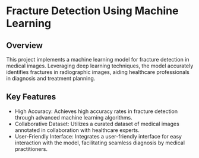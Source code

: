 # Fracture Detection Using Machine Learning

## Overview

This project implements a machine learning model for fracture detection in medical images. Leveraging deep learning techniques, the model accurately identifies fractures in radiographic images, aiding healthcare professionals in diagnosis and treatment planning.

## Key Features

- High Accuracy: Achieves high accuracy rates in fracture detection through advanced machine learning algorithms.
- Collaborative Dataset: Utilizes a curated dataset of medical images annotated in collaboration with healthcare experts.
- User-Friendly Interface: Integrates a user-friendly interface for easy interaction with the model, facilitating seamless diagnosis by medical practitioners.
